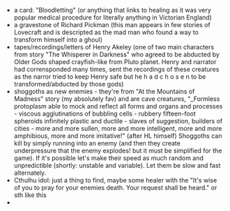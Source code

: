 - a card: "Bloodletting" (or anything that links to healing as it was very popular medical procedure for literally anything in Victorian England)
- a gravestone of Richard Pickman (this man appears in few stories of Lovecraft and is descripted as the mad man who found a way to transform himself into a ghoul)
-  tapes/recordings/letters of Henry Akeley (one of two main characters from story "The Whisperer in Darkness" who agreed to be abducted by Older Gods shaped crayfish-like from Pluto planet. Henry and narrator had corrensponded many times, sent the recordings of these creatures as the narror tried to keep Henry safe but he  h a d    c  h o s e n  to be transformed/abducted by those gods) 
- shoggoths as new enemies - they're from "At the Mountains of Madness" story (my absolutely fav) and are cave creatures, "_Formless protoplasm able to mock and reflect all forms and organs and processes - viscous agglutinations of bubbling cells - rubbery fifteen-foot spheroids infinitely plastic and ductile - slaves of suggestion, builders of cities - more and more sullen, more and more intelligent, more and more amphibious, more and more imitative!" (after HL himself)
Shoggoths can kill by simply running into an enemy (and then they create underpressure that the enemy explodes! but it must be simplified for the game). If it's possible let's make their speed as much random and unpredictible (shortly: unstable and variable). Let them be slow and fast alternately.
- Cthulhu idol: just a thing to find, maybe some healer with the "It's wise of you to pray for your enemies death. Your request shall be heard." or sth like this
- 
